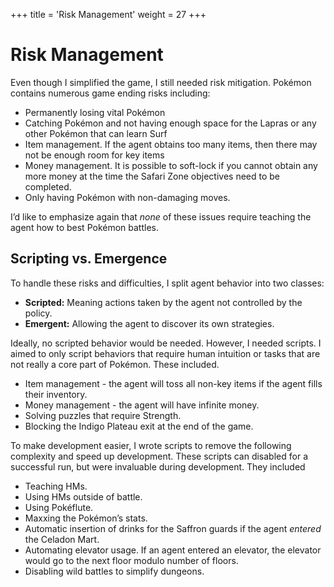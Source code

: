 +++
title = 'Risk Management'
weight = 27
+++

# Risk Management

Even though I simplified the game, I still needed risk mitigation. Pokémon contains numerous game ending risks including:

* Permanently losing vital Pokémon  
* Catching Pokémon and not having enough space for the Lapras or any other Pokémon that can learn Surf  
* Item management. If the agent obtains too many items, then there may not be enough room for key items  
* Money management. It is possible to soft-lock if you cannot obtain any more money at the time the Safari Zone objectives need to be completed.  
* Only having Pokémon with non-damaging moves.

I’d like to emphasize again that *none* of these issues require teaching the agent how to best Pokémon battles.

## Scripting vs. Emergence

To handle these risks and difficulties, I split agent behavior into two classes:

* **Scripted:** Meaning actions taken by the agent not controlled by the policy.  
* **Emergent:** Allowing the agent to discover its own strategies.

Ideally, no scripted behavior would be needed. However, I needed scripts. I aimed to only script behaviors that require human intuition or tasks that are not really a core part of Pokémon. These included.

* Item management \- the agent will toss all non-key items if the agent fills their inventory.
* Money management \- the agent will have infinite money.  
* Solving puzzles that require Strength. 
* Blocking the Indigo Plateau exit at the end of the game.

To make development easier, I wrote scripts to remove the following complexity and speed up development. These scripts can disabled for a successful run, but were invaluable during development. They included

* Teaching HMs.
* Using HMs outside of battle.
* Using Pokéflute.
* Maxxing the Pokémon’s stats.
* Automatic insertion of drinks for the Saffron guards if the agent *entered* the Celadon Mart.
* Automating elevator usage. If an agent entered an elevator, the elevator would go to the next floor modulo number of floors.
* Disabling wild battles to simplify dungeons.
